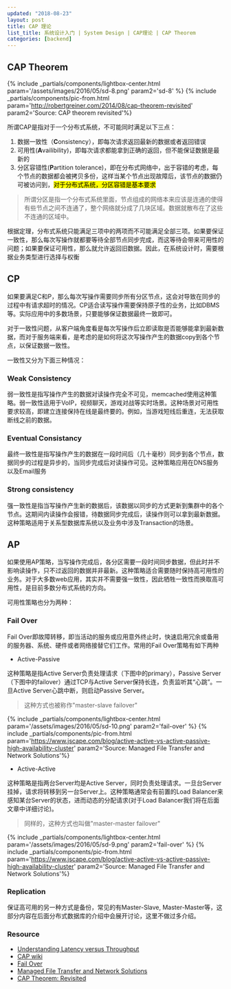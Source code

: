 ```yaml
---
updated: "2018-08-23"
layout: post
title: CAP 理论
list_title: 系统设计入门 | System Design | CAP理论 | CAP Theorem
categories: [backend]
---
```


## CAP Theorem

{% include _partials/components/lightbox-center.html param='/assets/images/2016/05/sd-8.png' param2='sd-8' %}
{% include _partials/components/pic-from.html param='http://robertgreiner.com/2014/08/cap-theorem-revisited' param2='Source: CAP theorem revisited'%}


所谓CAP是指对于一个分布式系统，不可能同时满足以下三点：

1. 数据一致性（**C**onsistency），即每次请求返回最新的数据或者返回错误
2. 可用性(**A**vailibility)，即每次请求都能拿到正确的返回，但不能保证数据是最新的
3. 分区容错性(**P**artition tolerance)，即在分布式网络中，出于容错的考虑，每个节点的数据都会被拷贝多份，这样当某个节点出现故障后，该节点的数据仍可被访问到，<mark>对于分布式系统，分区容错是基本要求</mark>

> 所谓分区是指一个分布式系统里面，节点组成的网络本来应该是连通的使得有些节点之间不连通了，整个网络就分成了几块区域。数据就散布在了这些不连通的区域中。

根据定理，分布式系统只能满足三项中的两项而不可能满足全部三项。如果要保证一致性，那么每次写操作就都要等待全部节点同步完成，而这等待会带来可用性的问题；如果要保证可用性，那么就允许返回旧数据。因此，在系统设计时，需要根据业务类型进行选择与权衡

## CP 

如果要满足C和P，那么每次写操作需要同步所有分区节点，这会对导致在同步的过程中有请求超时的情况。CP适合读写操作需要保持原子性的业务，比如DBMS等。实际应用中的多数场景，只要能够保证数据最终一致即可。

对于一致性问题，从客户端角度看是每次写操作后立即读取是否能够能拿到最新数据，而对于服务端来看，是考虑的是如何将这次写操作产生的数据copy到各个节点，以保证数据一致性。

一致性又分为下面三种情况：

### Weak Consistency

弱一致性是指写操作产生的数据对读操作完全不可见，memcached使用这种策略。弱一致性适用于VoIP，视频聊天，游戏对战等实时场景。这种场景对可用性要求较高，即建立连接保持在线是最终要的。例如，当游戏短线后重连，无法获取断线之前的数据。

### Eventual Consistancy

最终一致性是指写操作产生的数据在一段时间后（几十毫秒）同步到各个节点，数据同步的过程是异步的，当同步完成后对读操作可见。这种策略应用在DNS服务以及Email服务

### Strong consistency

强一致性是指当写操作产生新的数据后，该数据以同步的方式更新到集群中的各个节点。这期间内读操作会报错，待数据同步完成后，读操作则可以拿到最新数据。这种策略适用于关系型数据库系统以及业务中涉及Transaction的场景。

## AP

如果使用AP策略，当写操作完成后，各分区需要一段时间同步数据，但此时并不影响读操作，只不过返回的数据并非最新。这种策略适合需要随时保持高可用性的业务。对于大多数web应用，其实并不需要强一致性，因此牺牲一致性而换取高可用性，是目前多数分布式系统的方向。

可用性策略也分为两种：

### Fail Over

Fail Over即故障转移，即当活动的服务或应用意外终止时，快速启用冗余或备用的服务器、系统、硬件或者网络接替它们工作。常用的Fail Over策略有如下两种

- Active-Passive

这种策略是指Active Server负责处理请求（下图中的primary），Passive Server（下图中的failover）通过TCP与Active Server保持长连，负责监听其“心跳”。一旦Active Server心跳中断，则启动Passive Server。

> 这种方式也被称作"master-slave failover"

{% include _partials/components/lightbox-center.html param='/assets/images/2016/05/sd-10.png' param2='fail-over' %}
{% include _partials/components/pic-from.html param='https://www.jscape.com/blog/active-active-vs-active-passive-high-availability-cluster' param2='Source: Managed File Transfer and Network Solutions'%}

-  Active-Active

这种策略是指两台Server均是Active Server，同时负责处理请求。一旦台Server挂掉，请求将转移到另一台Server上。这种策略通常会有前置的Load Balancer来感知某台Server的状态，进而动态的分配请求(对于Load Balancer我们将在后面文章中详细讨论)。

> 同样的，这种方式也叫做"master-master failover"

{% include _partials/components/lightbox-center.html param='/assets/images/2016/05/sd-9.png' param2='fail-over' %}
{% include _partials/components/pic-from.html param='https://www.jscape.com/blog/active-active-vs-active-passive-high-availability-cluster' param2='Source: Managed File Transfer and Network Solutions'%}

### Replication

保证高可用的另一种方式是备份，常见的有Master-Slave, Master-Master等，这部分内容在后面分布式数据库的介绍中会展开讨论，这里不做过多介绍。

### Resource

- [Understanding Latency versus Throughput](https://community.cadence.com/cadence_blogs_8/b/sd/posts/understanding-latency-vs-throughput)
- [CAP wiki](https://zh.wikipedia.org/wiki/CAP%E5%AE%9A%E7%90%86)
- [Fail Over](https://zh.wikipedia.org/wiki/%E6%95%85%E9%9A%9C%E8%BD%AC%E7%A7%BB)
- [Managed File Transfer and Network Solutions](https://www.jscape.com/blog/active-active-vs-active-passive-high-availability-cluster)
- [CAP Theorem: Revisited](http://robertgreiner.com/2014/08/cap-theorem-revisited/)